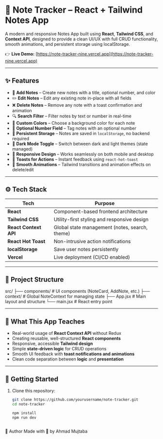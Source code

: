 # 📝 Note Tracker – React + Tailwind Notes App

A modern and responsive Notes App built using **React**, **Tailwind CSS**, and **Context API**, designed to provide a clean UI/UX with full CRUD functionality, smooth animations, and persistent storage using localStorage.

👉 **Live Demo:** [https://note-tracker-nine.vercel.app](https://note-tracker-nine.vercel.app)

---

## ✨ Features

- 📄 **Add Notes** – Create new notes with a title, optional number, and color
- ✏️ **Edit Notes** – Edit any existing note in-place with all fields
- ❌ **Delete Notes** – Remove any note with a toast confirmation and animation
- 🔍 **Search Filter** – Filter notes by text or number in real-time
- 🎨 **Custom Colors** – Choose a background color for each note
- 🔢 **Optional Number Field** – Tag notes with an optional number
- 💾 **Persistent Storage** – Notes are saved in `localStorage`, no backend required
- 🌙 **Dark Mode Toggle** – Switch between dark and light themes (state managed)
- 📱 **Responsive Design** – Works seamlessly on both mobile and desktop
- 🔔 **Toasts for Actions** – Instant feedback using `react-hot-toast`
- 🎥 **Smooth Animations** – Tailwind transitions and animation effects on delete/edit

---

## ⚙️ Tech Stack

| Tech | Purpose |
|------|---------|
| **React** | Component-based frontend architecture |
| **Tailwind CSS** | Utility-first styling and responsive design |
| **React Context API** | Global state management (notes, search, theme) |
| **React Hot Toast** | Non-intrusive action notifications |
| **localStorage** | Save user notes persistently |
| **Vercel** | Live deployment (CI/CD enabled) |

---

## 📂 Project Structure

src/
├── components/ # UI components (NoteCard, AddNote, etc.)
├── context/ # Global NoteContext for managing state
├── App.jsx # Main layout and structure
└── main.jsx # React entry point


---

## 🧠 What This App Teaches

- Real-world usage of **React Context API** without Redux
- Creating reusable, well-structured **React components**
- Responsive, accessible **Tailwind design**
- Simple **state-driven logic** for CRUD operations
- Smooth UI feedback with **toast notifications and animations**
- Clean code separation between **logic** and **presentation**

---

## 🚀 Getting Started

1. Clone this repository:
   ```bash
   git clone https://github.com/yourusername/note-tracker.git
   cd note-tracker

   npm install
   npm run dev



🙌 Author
Made with 💙 by Ahmad Mujtaba

